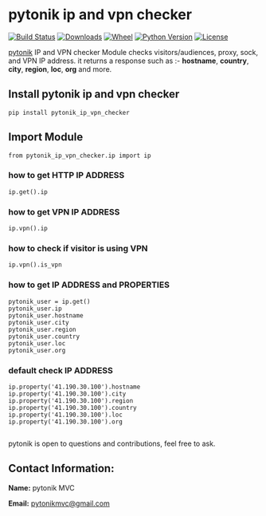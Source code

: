 # pytonik ip and vpn checker

[![Build Status](https://img.shields.io/pypi/v/pytonik_ip_vpn_checker)](https://pypi.python.org/pypi/pytonik_ip_vpn_checker)
[![Downloads](https://img.shields.io/pypi/dm/pytonik_ip_vpn_checker)](https://pypi.python.org/pypi/pytonik_ip_vpn_checker/)
[![Wheel](https://img.shields.io/pypi/wheel/pytonik_ip_vpn_checker.svg)](https://pypi.python.org/pypi/pytonik_ip_vpn_checker)
[![Python Version](https://img.shields.io/pypi/pyversions/pytonik_ip_vpn_checker)](https://pypi.python.org/pypi/pytonik_ip_vpn_checker)
[![License](https://img.shields.io/pypi/l/pytonik_ip_vpn_checker)](https://pypi.python.org/pypi/pytonik_ip_vpn_checker)

[pytonik](https://pypi.python.org/pypi/pytonik) IP and VPN checker Module checks visitors/audiences, proxy, sock, and VPN IP address. it returns a response such as :- **hostname**, **country**, **city**, **region**, **loc**, **org** and more. 

## Install pytonik ip and vpn checker
```
pip install pytonik_ip_vpn_checker

```
## Import Module
```
from pytonik_ip_vpn_checker.ip import ip
```
### how to get HTTP IP ADDRESS
```
ip.get().ip
```

### how to get VPN IP ADDRESS
```
ip.vpn().ip
```

### how to check if visitor is using VPN
```
ip.vpn().is_vpn
```

### how to get IP ADDRESS and PROPERTIES
```
pytonik_user = ip.get()
pytonik_user.ip
pytonik_user.hostname
pytonik_user.city
pytonik_user.region
pytonik_user.country
pytonik_user.loc
pytonik_user.org

```

### default check IP ADDRESS
```
ip.property('41.190.30.100').hostname
ip.property('41.190.30.100').city
ip.property('41.190.30.100').region
ip.property('41.190.30.100').country
ip.property('41.190.30.100').loc
ip.property('41.190.30.100').org
	
```

pytonik is open to questions and contributions, feel free to ask.

## Contact Information:

**Name:**  pytonik MVC

**Email:** pytonikmvc@gmail.com
